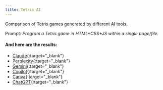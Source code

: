 ```yaml
---
title: Tetris AI
---
```


Comparison of Tetris games generated by different AI tools.

Prompt: *Program a Tetris game in HTML+CSS+JS within a single page/file.*

#### And here are the results:
* [Claude](tetris-claude.html){:target="_blank"}
* [Perplexity](tetris-perplexity.html){:target="_blank"}
* [Gemini](tetris-gemini.html){:target="_blank"}
* [Copilot](tetris-copilot.html){:target="_blank"}
* [Canva](tetris-canva.html){:target="_blank"}
* [ChatGPT](tetris-chatgpt.html){:target="_blank"}
